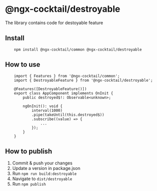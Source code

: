 # @ngx-cocktail/destroyable

The library contains code for destoyable feature

## Install

        npm install @ngx-cocktail/common @ngx-cocktail/destroyable

## How to use

        import { Features } from '@ngx-cocktail/common';
        import { DestroyableFeature } from '@ngx-cocktail/destroyable';

        @Features([DestroyableFeature()])
        export class AppComponent implements OnInit {
            public destroyed$!: Observable<unknown>;

            ngOnInit(): void {
                interval(1000)
                .pipe(takeUntil(this.destroyed$))
                .subscribe((value) => {
                    ...
                });
            }
        }

## How to publish

1. Commit & push your changes
2. Update a version in package.json
3. Run `npm run build:destroyable`
4. Navigate to `dist/destroyable`
5. Run `npm publish`
